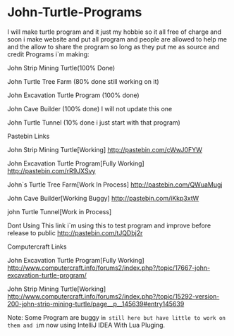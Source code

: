 John-Turtle-Programs
====================

I will make turtle program and it just my hobbie so it all free of charge and soon i make website and put all program and people are allowed to help me and the allow to share the program so long as they put me as source and credit
Programs i`m making:

John Strip Mining Turtle(100% Done)

John Turtle Tree Farm (80% done still working on it)

John Excavation Turtle Program (100% done)

John Cave Builder (100% done) I will not update this one

John Turtle Tunnel (10% done i just start with that program)

Pastebin Links

John Strip Mining Turtle[Working]
http://pastebin.com/cWwJ0FYW

John Excavation Turtle Program[Fully Working]
http://pastebin.com/rR9JXSvy

John`s Turtle Tree Farm[Work In Process]
http://pastebin.com/QWuaMugj

John Cave Builder[Working Buggy]
http://pastebin.com/iKkp3xtW

john Turtle Tunnel[Work in Process]

Dont Using This link i`m using this to test program and improve before release to public
http://pastebin.com/tJQDbj2r

Computercraft Links

John Excavation Turtle Program[Fully Working]
http://www.computercraft.info/forums2/index.php?/topic/17667-john-excavation-turtle-program/

John Strip Mining Turtle[Working]
http://www.computercraft.info/forums2/index.php?/topic/15292-version-200-john-strip-mining-turtle/page__p__145639#entry145639

Note: Some Program are buggy i`m still here but have little to work on them and i`m now using IntelliJ IDEA With Lua Pluging.
